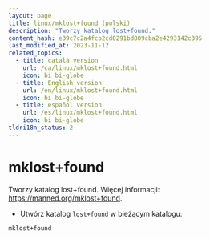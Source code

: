 ```yaml
---
layout: page
title: linux/mklost+found (polski)
description: "Tworzy katalog lost+found."
content_hash: e39c7c2a4fcb2cd0291bd809cba2e4293142c395
last_modified_at: 2023-11-12
related_topics:
  - title: català version
    url: /ca/linux/mklost+found.html
    icon: bi bi-globe
  - title: English version
    url: /en/linux/mklost+found.html
    icon: bi bi-globe
  - title: español version
    url: /es/linux/mklost+found.html
    icon: bi bi-globe
tldri18n_status: 2
---
```

# mklost+found

Tworzy katalog lost+found.
Więcej informacji: <https://manned.org/mklost+found>.

- Utwórz katalog `lost+found` w bieżącym katalogu:

`mklost+found`
